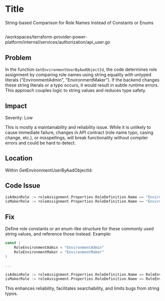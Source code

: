# Title

String-based Comparison for Role Names Instead of Constants or Enums

##

/workspaces/terraform-provider-power-platform/internal/services/authorization/api_user.go

## Problem

In the function `GetEnvironmentUserByAadObjectId`, the code determines role assignment by comparing role names using string equality with untyped literals ("EnvironmentAdmin", "EnvironmentMaker"). If the backend changes these string literals or a typo occurs, it would result in subtle runtime errors. This approach couples logic to string values and reduces type safety.

## Impact

Severity: Low

This is mostly a maintainability and reliability issue. While it is unlikely to cause immediate failure, changes in API contract (role name typo, casing change, etc.), or misspellings, will break functionality without compiler errors and could be hard to detect.

## Location

Within GetEnvironmentUserByAadObjectId:

## Code Issue

```go
isAdminRole := roleAssignment.Properties.RoleDefinition.Name == "EnvironmentAdmin"
isMakerRole := roleAssignment.Properties.RoleDefinition.Name == "EnvironmentMaker"
```

## Fix

Define role constants or an enum-like structure for these commonly used string values, and reference those instead. Example:

```go
const (
    RoleEnvironmentAdmin = "EnvironmentAdmin"
    RoleEnvironmentMaker = "EnvironmentMaker"
)

...

isAdminRole := roleAssignment.Properties.RoleDefinition.Name == RoleEnvironmentAdmin
isMakerRole := roleAssignment.Properties.RoleDefinition.Name == RoleEnvironmentMaker
```

This enhances reliability, facilitates searchability, and limits bugs from string typos.
